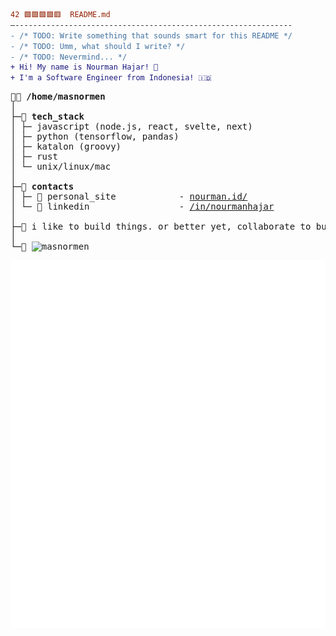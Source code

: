 ```diff
42 🟩🟩🟩🟩🟥  README.md 
–--------------------------------------------------------------
- /* TODO: Write something that sounds smart for this README */
- /* TODO: Umm, what should I write? */
- /* TODO: Nevermind... */
+ Hi! My name is Nourman Hajar! 👋
+ I'm a Software Engineer from Indonesia! 🇮🇩
```

<pre>
👨‍💻 <b>/home/masnormen</b>
│
├─🌟 <b>tech_stack</b>
│ ├─ javascript (node.js, react, svelte, next)
│ ├─ python (tensorflow, pandas)
│ ├─ katalon (groovy)
│ ├─ rust
│ └─ unix/linux/mac
│
├─🤙 <b>contacts</b>
│ ├─ 📝 personal_site            - <a href="https://nourman.id">nourman.id/</a>
│ └─ 🛄 linkedin                 - <a href="https://www.linkedin.com/in/nourmanhajar/">/in/nourmanhajar</a>
│ 
├─🥰 i like to build things. or better yet, collaborate to build things
│ 
└─👀 <img height="15px" src="https://komarev.com/ghpvc/?username=masnormen" alt="masnormen">
</pre>

<p align="center">
  <a href="https://github.com/masnormen">
    <img align="left" src="https://github.com/masnormen/ghstat/blob/master/generated/languages.svg" />
  </a>
  <a href="https://github.com/masnormen">
    <img align="right" src="https://github.com/masnormen/ghstat/blob/master/generated/overview.svg" />
  </a>
</p>
